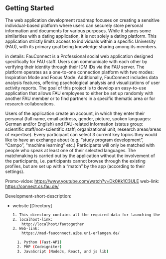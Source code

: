 ## Getting Started

The web application development roadmap focuses on creating a sensitive individual-based platform where users can securely store personal information and documents for various purposes. While it shares some similarities with a dating application, it is not solely a dating platform. This application strictly limits access to individuals within a specific University (FAU), with its primary goal being knowledge sharing among its members.


in details:
FauConnect is a Professional social web application designed specifically for FAU staff. Users can communicate with each other by verifying their identity through their IDM IDs via the FAU server. The platform operates as a one-to-one connection platform with two modes: Inspiration Mode and Focus Mode. Additionally, FauConnect includes data analysis features, offering psychological analysis and visualizations of user activity reports.
The goal of this project is to develop an easy-to-use application that allows FAU employees to either be set up randomly with another FAU member or to find partners in a specific thematic area or for research collaborations.

Users of the application create an account, in which they enter their personal (full name, email address, gender, picture, spoken languages: German and/or English) and FAU-related information (status group: scientific staff/non-scientific staff; organizational unit, research areas/areas of expertise). Every participant can select 3 current key topics they would like to have an exchange about (e.g. “study program development”, “Campo”, “machine learning” etc.) Participants will only be matched with people who speak at least one of their selected languages. The matchmaking is carried out by the application without the involvement of the participants, i.e. participants cannot browse through the existing profiles, but are set up with a “match” by the app (according to their settings).

Promo-vidoe:
https://www.youtube.com/watch?v=Dk0Kk1C3ULE
web-link: https://connect.cs.fau.de/

Development-short-description: 
* website [Directory]
  ```sh
  1. This directory contains all the required data for launching the client-view web application.
  2. localhost-link: 
      http://localhost/fautogether
  3. Web-link:
      https://mad-fauconnect.aibe.uni-erlangen.de/
  ```


  ```sh
    1. Python (Fast-API)
    2. PHP (Codeigniter)
    3. JavaScript (NodeJs, React, and js lib)
  ```
